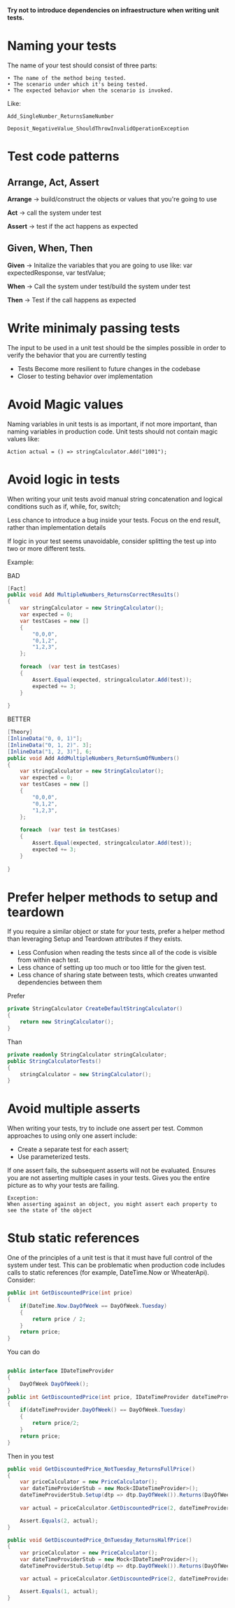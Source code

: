 **Try not to introduce dependencies on infraestructure when writing unit tests.**


# Naming your tests

The name of your test should consist of three parts:

	• The name of the method being tested.
	• The scenario under which it's being tested.
	• The expected behavior when the scenario is invoked.

Like: 

    Add_SingleNumber_ReturnsSameNumber

    Deposit_NegativeValue_ShouldThrowInvalidOperationException


# Test code patterns

## Arrange, Act, Assert

**Arrange** -> build/construct the objects or values that you're going to use

**Act** -> call the system under test

**Assert** -> test if the act happens as expected


## Given, When, Then

**Given** -> Initalize the variables that you are going to use like: var expectedResponse, var testValue;

**When** -> Call the system under test/build the system under test

**Then** -> Test if the call happens as expected


# Write minimaly passing tests

The input to be used in a unit test should be the simples possible in order to verify the behavior that you are currently testing

- Tests Become more resilient to future changes in the codebase
- Closer to testing behavior over implementation


# Avoid Magic values

Naming variables in unit tests is as important, if not more important, than naming variables in production code. Unit tests should not contain magic values like:

    Action actual = () => stringCalculator.Add("1001");


# Avoid logic in tests

When writing your unit tests avoid manual string concatenation and logical conditions such as if, while, for, switch;

Less chance to introduce a bug inside your tests.
Focus on the end result, rather than implementation details

If logic in your test seems unavoidable, consider splitting the test up into two or more different tests.

Example:

BAD

```C#
[Fact] 
public void Add MultipleNumbers_ReturnsCorrectResu1ts() 
{
    var stringCalculator = new StringCalculator();
    var expected = 0;
    var testCases = new []
    {
        "0,0,0",
        "0,1,2",
        "1,2,3",
    };
    
    foreach  (var test in testCases) 
    {
        Assert.Equal(expected, stringcalculator.Add(test)); 
        expected += 3; 
    }
  
}

```

BETTER

```C#
[Theory]
[InlineData("0, 0, 1)"]; 
[InlineData("0, 1, 2)". 3]; 
[InlineData("1, 2, 3)"], 6; 
public void Add AddMultipleNumbers_ReturnSumOfNumbers() 
{
    var stringCalculator = new StringCalculator();
    var expected = 0;
    var testCases = new []
    {
        "0,0,0",
        "0,1,2",
        "1,2,3",
    };
    
    foreach  (var test in testCases) 
    {
        Assert.Equal(expected, stringcalculator.Add(test)); 
        expected += 3; 
    }
  
}

```

# Prefer helper methods to setup and teardown

If you require a similar object or state for your tests, prefer a helper method than leveraging Setup and Teardown attributes if they exists.

- Less Confusion when reading the tests since all of the code is visible from within each test.
- Less chance of setting up too much or too little for the given test.
- Less chance of sharing state between tests, which creates unwanted dependencies between them

Prefer


```C#
private StringCalculator CreateDefaultStringCalculator()
{
    return new StringCalculator();
}
```

Than

```C#
private readonly StringCalculator stringCalculator;
public StringCalculatorTests()
{
    stringCalculator = new StringCalculator();
}
```

# Avoid multiple asserts

When writing your tests, try to include one assert per test. Common approaches to using only one assert include:
- Create a separate test for each assert;
- Use parameterized tests.
	
If one assert fails, the subsequent asserts will not be evaluated.
Ensures you are not asserting multiple cases in your tests.
Gives you the entire picture as to why your tests are failing.

    Exception:
    When asserting against an object, you might assert each property to see the state of the object 


# Stub static references

One of the principles of a unit test is that it must have full control of the system under test. This can be problematic when production code includes calls to static references (for example, DateTime.Now or WheaterApi). Consider:

```C#
public int GetDiscountedPrice(int price)
{
    if(DateTime.Now.DayOfWeek == DayOfWeek.Tuesday)
    {
        return price / 2;
    }
    return price;
}
```

You can do

```C#

public interface IDateTimeProvider
{
    DayOfWeek DayOfWeek();
}
public int GetDiscountedPrice(int price, IDateTimeProvider dateTimeProvider)
{
    if(dateTimeProvider.DayOfWeek() == DayOfWeek.Tuesday)
    {
        return price/2;
    }
    return price;
}
```

Then in you test

```C#
public void GetDiscountedPrice_NotTuesday_ReturnsFullPrice()
{
    var priceCalculator = new PriceCalculator();
    var dateTimeProviderStub = new Mock<IDateTimeProvider>();
    dateTimeProviderStub.Setup(dtp => dtp.DayOfWeek()).Returns(DayOfWeek.Monday);
    
    var actual = priceCalculator.GetDiscountedPrice(2, dateTimeProviderStub);

    Assert.Equals(2, actual);
} 

public void GetDiscountedPrice_OnTuesday_ReturnsHalfPrice()
{
    var priceCalculator = new PriceCalculator();
    var dateTimeProviderStub = new Mock<IDateTimeProvider>();
    dateTimeProviderStub.Setup(dtp => dtp.DayOfWeek()).Returns(DayOfWeek.Tuesday);

    var actual = priceCalculator.GetDiscountedPrice(2, dateTimeProviderStub);

    Assert.Equals(1, actual);
}

```


